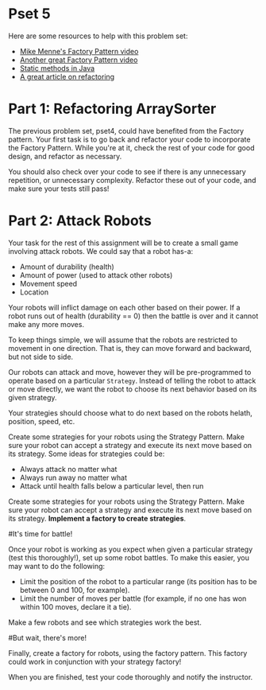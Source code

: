 Pset 5
======

Here are some resources to help with this problem set:

* [Mike Menne's Factory Pattern video](http://tv.launchcode.us/#/videos/java_factory_design_pattern?lesson=Java)
* [Another great Factory Pattern video](https://www.youtube.com/watch?t=72&v=ub0DXaeV6hA)
* [Static methods in Java](http://www.programmingsimplified.com/java/source-code/java-static-method-program)
* [A great article on refactoring](http://www.cs.usfca.edu/~parrt/course/601/lectures/refactoring/refactoring.html)

# Part 1: Refactoring ArraySorter

The previous problem set, pset4, could have benefited from the Factory pattern. Your first task is to go back and refactor your code
to incorporate the Factory Pattern. While you're at it, check the rest of your code for good design, and refactor as necessary.

You should also check over your code to see if there is any unnecessary repetition, or unnecessary complexity. Refactor these out of your code, and make sure your tests still pass!

# Part 2: Attack Robots

Your task for the rest of this assignment will be to create a small game involving attack robots. We could say that a robot has-a:

* Amount of durability (health)
* Amount of power (used to attack other robots)
* Movement speed
* Location

Your robots will inflict damage on each other based on their power. If a robot runs out of health (durability == 0) then the battle is over and it cannot make any more moves.

To keep things simple, we will assume that the robots are restricted to movement in one direction. That is, they can move forward and backward, but not side to side.

Our robots can attack and move, however they will be pre-programmed to operate based on a particular `Strategy`. Instead of telling the robot to attack or move directly, we want the robot to choose its next behavior based on its given strategy.

Your strategies should choose what to do next based on the robots helath, position, speed, etc.

Create some strategies for your robots using the Strategy Pattern. Make sure your robot can accept a strategy and execute its next move based on its strategy. Some ideas for strategies could be:

* Always attack no matter what
* Always run away no matter what
* Attack until health falls below a particular level, then run

Create some strategies for your robots using the Strategy Pattern. Make sure your robot can accept a strategy and execute its next move based on its strategy. **Implement a factory to create strategies**.

#It's time for battle!

Once your robot is working as you expect when given a particular strategy (test this thoroughly!), set up some robot battles. To make this easier, you may want to do the following:

* Limit the position of the robot to a particular range (its position has to be between 0 and 100, for example).
* Limit the number of moves per battle (for example, if no one has won within 100 moves, declare it a tie).

Make a few robots and see which strategies work the best.

#But wait, there's more!

Finally, create a factory for robots, using the factory pattern. This factory could work in conjunction with your strategy factory!

When you are finished, test your code thoroughly and notify the instructor.
